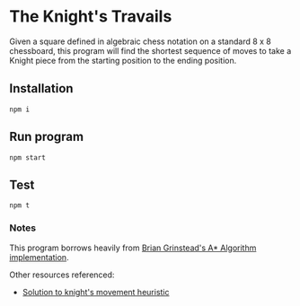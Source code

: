# The Knight's Travails 

Given a square defined in algebraic chess notation on a standard 8 x 8 chessboard, this program will find the shortest sequence of moves to take a Knight piece from the starting position to the ending position.

## Installation

`npm i`

## Run program

`npm start`

## Test

`npm t`

### Notes

This program borrows heavily from [Brian Grinstead's A* Algorithm implementation](https://briangrinstead.com/blog/astar-search-algorithm-in-javascript/).

Other resources referenced:

 - [Solution to knight's movement heuristic](https://edge.edx.org/c4x/BerkeleyX/CS188-FA14/asset/section_2_solutions.pdf)
